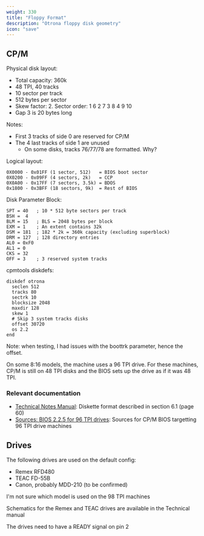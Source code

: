 ```yaml
---
weight: 330
title: "Floppy Format"
description: "Otrona floppy disk geometry"
icon: "save"
---
```


## CP/M

Physical disk layout:
* Total capacity: 360k
* 48 TPI, 40 tracks
* 10 sector per track
* 512 bytes per sector
* Skew factor: 2. Sector order: 1 6 2 7 3 8 4 9 10
* Gap 3 is 20 bytes long

Notes:
* First 3 tracks of side 0 are reserved for CP/M
* The 4 last tracks of side 1 are unused
  * On some disks, tracks 76/77/78 are formatted. Why?

Logical layout:
```
0X0000 - 0x01FF (1 sector, 512)   = BIOS boot sector
0X0200 - 0x09FF (4 sectors, 2k)   = CCP
0X0A00 - 0x17FF (7 sectors, 3.5k) = BDOS
0x1800 - 0x3BFF (18 sectors, 9k)  = Rest of BIOS
```

Disk Parameter Block:
```
SPT = 40   ; 10 * 512 byte sectors per track 
BSH =  4
BLM = 15   ; BLS = 2048 bytes per block
EXM = 1    ; An extent contains 32k
DSM = 181  ; 182 * 2k = 360k capacity (excluding superblock)
DRM = 127  ; 128 directory entries
AL0 = 0xF0
AL1 = 0
CKS = 32
OFF = 3    ; 3 reserved system tracks
```

cpmtools diskdefs:
```
diskdef otrona
  seclen 512
  tracks 80
  sectrk 10
  blocksize 2048
  maxdir 128
  skew 1
  # Skip 3 system tracks disks
  offset 30720
  os 2.2
end
```

Note: when testing, I had issues with the boottrk parameter, hence the offset.

On some 8:16 models, the machine uses a 96 TPI drive. For these machines, CP/M is still on 48 TPI disks and the BIOS sets up the drive as if it was 48 TPI.

### Relevant documentation

* [Technical Notes Manual](</documents/otrona/92-05-1210 - Otrona Attache Technical Manual (1.1).pdf>): Diskette format described in section 6.1 (page 60) 
* [Sources: BIOS 2.2.5 for 96 TPI drives](</files/otrona/source/BIOS25.ASM>): Sources for CP/M BIOS targetting 96 TPI drive machines

## Drives

The following drives are used on the default config:
* Remex RFD480
* TEAC FD-55B
* Canon, probably MDD-210 (to be confirmed)

I'm not sure which model is used on the 98 TPI machines

Schematics for the Remex and TEAC drives are available in the Technical manual

The drives need to have a READY signal on pin 2

